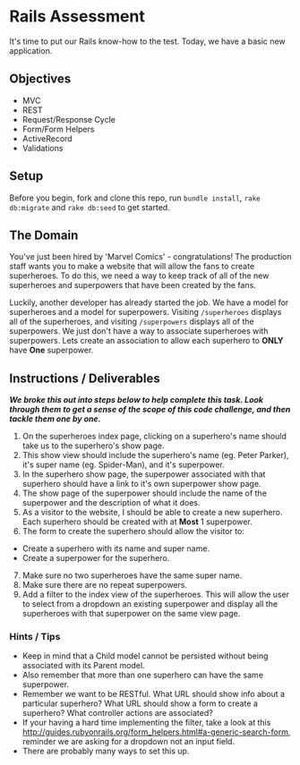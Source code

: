# Rails Assessment

It's time to put our Rails know-how to the test. Today, we have a basic new application.

## Objectives
+ MVC
+ REST
+ Request/Response Cycle
+ Form/Form Helpers
+ ActiveRecord
+ Validations

## Setup

Before you begin, fork and clone this repo, run `bundle install`, `rake db:migrate` and `rake db:seed` to get started.

## The Domain

You've just been hired by 'Marvel Comics' - congratulations! The production staff wants you to make a website that will allow the fans to create superheroes. To do this, we need a way to keep track of all of the new superheroes and superpowers that have been created by the fans.

Luckily, another developer has already started the job. We have a model for superheroes and a model for superpowers. Visiting `/superheroes` displays all of the superheroes, and visiting `/superpowers` displays all of the superpowers. We just don't have a way to associate superheroes with superpowers. Lets create an association to allow each superhero to **ONLY** have **One** superpower.

## Instructions / Deliverables

***We broke this out into steps below to help complete this task. Look through them to get a sense of the scope of this code challenge, and then tackle them one by one.***

1. On the superheroes index page, clicking on a superhero's name should take us to the superhero's show page.
2. This show view should include the superhero's name (eg. Peter Parker), it's super name (eg. Spider-Man), and it's superpower.
3. In the superhero show page, the superpower associated with that superhero should have a link to it's own superpower show page.
4. The show page of the superpower should include the name of the superpower and the description of what it does.
5. As a visitor to the website, I should be able to create a new superhero. Each superhero should be created with at **Most** 1 superpower.  
6. The form to create the superhero should allow the visitor to:
  * Create a superhero with its name and super name.
  * Create a superpower for the superhero.
7. Make sure no two superheroes have the same super name.
8. Make sure there are no repeat superpowers.
9. Add a filter to the index view of the superheroes. This will allow the user to select from a dropdown an existing superpower and display all the superheroes with that superpower on the same view page.

### Hints / Tips
+ Keep in mind that a Child model cannot be persisted without being associated with its Parent model.
+ Also remember that more than one superhero can have the same superpower.
+ Remember we want to be RESTful. What URL should show info about a particular superhero? What URL should show a form to create a superhero? What controller actions are associated?  
+ If your having a hard time implementing the filter, take a look at this http://guides.rubyonrails.org/form_helpers.html#a-generic-search-form, reminder we are asking for a dropdown not an input field.
+ There are probably many ways to set this up.
